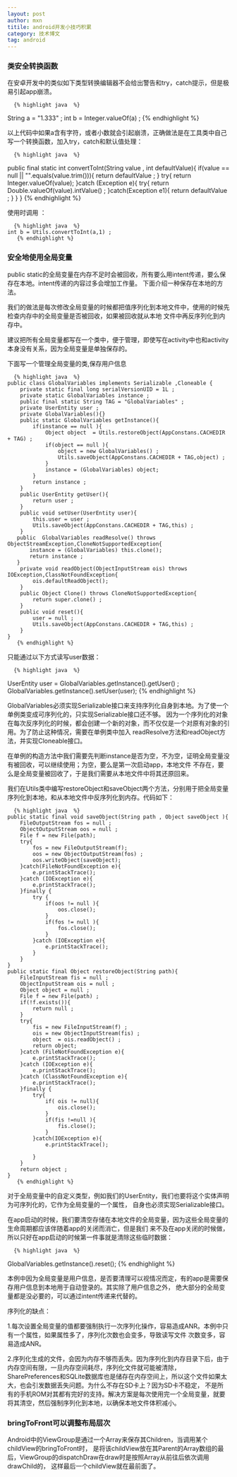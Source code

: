 ```yaml
---
layout: post
author: mxn
titile: android开发小技巧积累
category: 技术博文
tag: android
---
```


### 类安全转换函数

在安卓开发中的类似如下类型转换编辑器不会给出警告和try，catch提示，但是极易引起app崩溃。

      {% highlight java  %}
String a = "1.333" ;
int b = Integer.valueOf(a) ; 
      {% endhighlight %}
      
以上代码中如果a含有字符，或者小数就会引起崩溃，正确做法是在工具类中自己写一个转换函数，加入try，catch和默认值处理：

      {% highlight java  %}
 public final static int convertToInt(String value , int defaultValue){
        if(value == null || "".equals(value.trim())){
            return defaultValue ;
        }
        try{
            return Integer.valueOf(value);
        }catch (Exception e){
            try{
                return Double.valueOf(value).intValue() ;
            }catch(Exception e1){
                return defaultValue ;
            }
        }
    }
          {% endhighlight %}
          
          
使用时调用 ：

      {% highlight java  %}
    int b = Utils.convertToInt(a,1) ;
       {% endhighlight %}

<!-- more -->

### 安全地使用全局变量

public static的全局变量在内存不足时会被回收，所有要么用intent传递，要么保存在本地。intent传递的内容过多会增加工作量。
下面介绍一种保存在本地的方法。

我们的做法是每次修改全局变量的时候都把值序列化到本地文件中，使用的时候先检查内存中的全局变量是否被回收，如果被回收就从本地
文件中再反序列化到内存中。

建议把所有全局变量都写在一个类中，便于管理，即使写在activity中也和activity本身没有关系，因为全局变量是单独保存的。

下面写一个管理全局变量的类,保存用户信息

      {% highlight java  %}
    public class GlobalVariables implements Serializable ,Cloneable {
        private static final long serialVersionUID = 1L ;
        private static GlobalVariables instance ;
        public final static String TAG = "GlobalVariables" ;
        private UserEntity user ;
        private GlobalVariables(){}
        public static GlobalVariables getInstance(){
            if(instance == null ){
                Object object  = Utils.restoreObject(AppConstans.CACHEDIR + TAG) ;
                if(object == null ){
                    object = new GlobalVariables() ;
                    Utils.saveObject(AppConstans.CACHEDIR + TAG,object) ;
                }
                instance = (GlobalVariables) object;
            }
            return instance ;
        }
        public UserEntity getUser(){
            return user ;
        }
        public void setUser(UserEntity user){
            this.user = user ;
            Utils.saveObject(AppConstans.CACHEDIR + TAG,this) ;
        }
       public  GlobalVariables readResolve() throws ObjectStreamException,CloneNotSupportedException{
           instance = (GlobalVariables) this.clone();
           return instance ;
       }
        private void readObject(ObjectInputStream ois) throws IOException,ClassNotFoundException{
            ois.defaultReadObject();
        }
        public Object Clone() throws CloneNotSupportedException{
            return super.clone() ;
        }
        public void reset(){
            user = null ;
            Utils.saveObject(AppConstans.CACHEDIR + TAG,this) ;
        }
    }
       {% endhighlight %}

只能通过以下方式读写user数据：

      {% highlight java  %}
   UserEntity user = GlobalVariables.getInstance().getUser() ;
   GlobalVariables.getInstance().setUser(user);
       {% endhighlight %}
       
       
GlobalVariables必须实现Serializable接口来支持序列化自身到本地。为了使一个单例类变成可序列化的，只实现Serializable接口还不够。
因为一个序列化的对象在每次反序列化的时候，都会创建一个新的对象，而不仅仅是一个对原有对象的引用。为了防止这种情况，需要在单例类中加入
readResolve方法和readObject方法，并实现Cloneable接口。

在单例的构造方法中我们需要先判断instance是否为空，不为空，证明全局变量没有被回收，可以继续使用；为空，要么是第一次启动app，本地文件
不存在，要么是全局变量被回收了，于是我们需要从本地文件中将其还原回来。

我们在Utils类中编写restoreObject和saveObject两个方法，分别用于把全局变量序列化到本地，和从本地文件中反序列化到内存。代码如下：

      {% highlight java  %}
    public static final void saveObject(String path , Object saveObject ){
        FileOutputStream fos = null ;
        ObjectOutputStream oos = null ;
        File f = new File(path);
        try{
            fos = new FileOutputStream(f);
            oos = new ObjectOutputStream(fos) ;
            oos.writeObject(saveObject);
        }catch(FileNotFoundException e){
            e.printStackTrace();
        }catch (IOException e){
            e.printStackTrace();
        }finally {
            try {
                if(oos != null ){
                    oos.close();
                }
                if(fos != null ){
                    fos.close();
                }
            }catch (IOException e){
                e.printStackTrace();
            }
        }
    }
    public static final Object restoreObject(String path){
        FileInputStream fis = null ;
        ObjectInputStream ois = null ;
        Object object = null ;
        File f = new File(path) ;
        if(!f.exists()){
            return null ;
        }
        try{
            fis = new FileInputStream(f) ;
            ois = new ObjectInputStream(fis) ;
            object  = ois.readObject() ;
            return object;
        }catch (FileNotFoundException e){
            e.printStackTrace();
        }catch (IOException e){
            e.printStackTrace();
        }catch (ClassNotFoundException e){
            e.printStackTrace();
        }finally {
            try{
                if( ois != null){
                    ois.close();
                }
                if(fis !=null ){
                    fis.close();
                }
            }catch(IOException e){
                e.printStackTrace();

            }
        }
        return object ;
    }
       {% endhighlight %}


对于全局变量中的自定义类型，例如我们的UserEntity，我们也要将这个实体声明为可序列化的，它作为全局变量的一个属性，
自身也必须实现Serializable接口。

在app启动的时候，我们要清空存储在本地文件的全局变量，因为这些全局变量的生命周期都应该伴随着app的关闭而消亡，但是我们
来不及在app关闭的时候做，所以只好在app启动的时候第一件事就是清除这些临时数据：

      {% highlight java  %}
GlobalVariables.getInstance().reset();
       {% endhighlight %}
       
本例中因为全局变量是用户信息，是否要清理可以视情况而定，有的app是需要保存用户信息到本地用于自动登录的。其实除了用户信息之外，
绝大部分的全局变量都是没必要的，可以通过intent传递来代替的。

序列化的缺点：

1.每次设置全局变量的值都要强制执行一次序列化操作，容易造成ANR。本例中只有一个属性，如果属性多了，序列化次数也会变多，导致读写文件
次数变多，容易造成ANR。

2.序列化生成的文件，会因为内存不够而丢失。因为序列化到内存目录下后，由于内存空间有限，一旦内存空间耗尽，序列化文件就可能被清除，
SharePreferences和SQLite数据库也是储存在内存空间上，所以这个文件如果太大，也会引发数据丢失问题。为什么不存在SD卡上？因为SD卡不稳定，
不是所有的手机ROM对其都有完好的支持。解决方案是每次使用完一个全局变量，就要将其清空，然后强制序列化到本地，以确保本地文件体积减小。


### bringToFront可以调整布局层次

Android中的ViewGroup是通过一个Array来保存其Children，当调用某个childView的bringToFront时，
是将该childView放在其Parent的Array数组的最后，ViewGroup的dispatchDraw在draw时是按照Array从前往后依次调用drawChild的，
这样最后一个childView就在最前面了。


